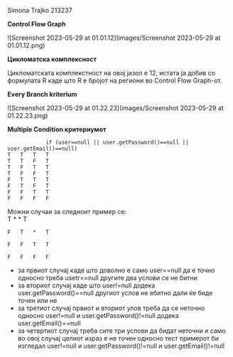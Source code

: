 Simona Trajko 213237

**Control Flow Graph**

![Screenshot 2023-05-29 at 01.01.12](images/Screenshot 2023-05-29 at 01.01.12.png)


**Цикломатска комплексност**

Цикломатската комплекстност на овој јазол е 12, истата ја добив со формулата R каде што R е бројот на региони во Control Flow Graph-от.

**Every Branch kriterium**
 
 ![Screenshot 2023-05-29 at 01.22.23](images/Screenshot 2023-05-29 at 01.22.23.png)
 
**Multiple Condition критериумот**

				if (user==null || user.getPassword()==null || user.getEmail()==null)
	T	T	T	T
	T	T	F	T
	T	F	T	T
	T	F	F	T
	F	T	T	T
	F	T	F	T
	F	F	T	T
	F	F	F	F
				
Можни случаи за следноит пример се:				
	T	*	*	T
	
	F	T	*	T
	
	F	F	T	T
	
	F	F	F	F
  
 - за првиот случај каде што доволно е само user==null да е точно односно треба usetr==null другите два услови се не битни
 - за вториот случај каде што user!=null додека user.getPassword()==null другиот услов не ебитно дали ќе биде точен или не
 - за третиот случај првиот и вториот улов треба да се неточно односно user!=null  и user.getPassword()!=null додека user.getEmail()==null 
 - за четвртиот случај треба сите три услови да бидат неточни и само во овој случај целиот израз е не точен односно тест примерот би изгледал user!=null  и user.getPassword()!=null и user.getEmail()!=null 
 
